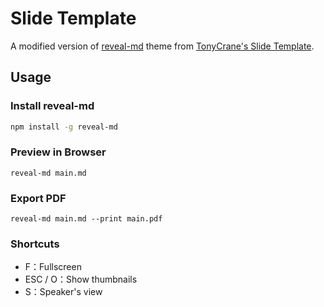 # Slide Template

A modified version of [reveal-md](https://github.com/webpro/reveal-md) theme from [TonyCrane's Slide Template](https://github.com/TonyCrane/slide-template).

## Usage
### Install reveal-md
```sh 
npm install -g reveal-md
```

### Preview in Browser
```shell
reveal-md main.md
```
### Export PDF
```shell 
reveal-md main.md --print main.pdf
```

### Shortcuts
- F：Fullscreen
- ESC / O：Show thumbnails
- S：Speaker's view
